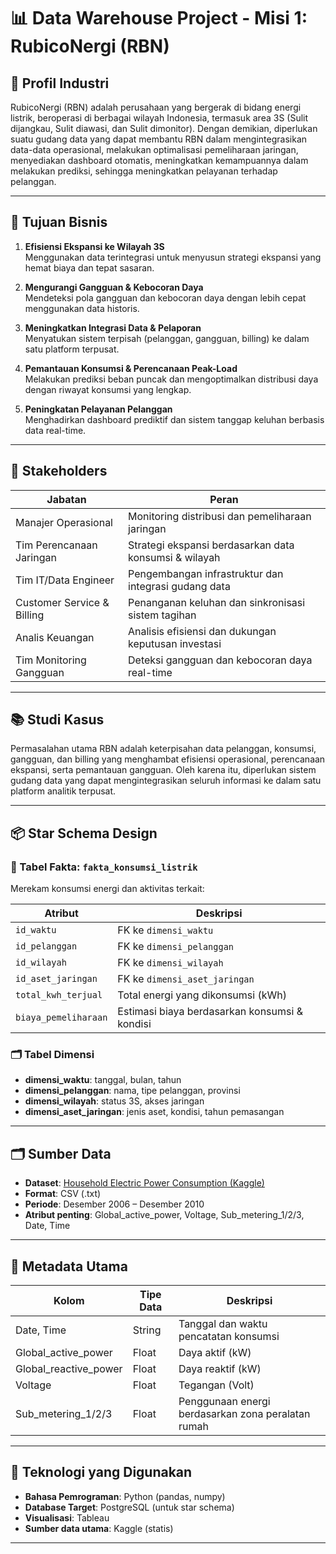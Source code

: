 # 📊 Data Warehouse Project - Misi 1: RubicoNergi (RBN)

## 📁 Profil Industri

RubicoNergi (RBN) adalah perusahaan yang bergerak di bidang energi listrik, beroperasi di berbagai wilayah Indonesia, termasuk area 3S (Sulit dijangkau, Sulit diawasi, dan Sulit dimonitor). Dengan demikian, diperlukan suatu gudang data yang dapat membantu RBN dalam mengintegrasikan data-data operasional, melakukan optimalisasi pemeliharaan jaringan, menyediakan dashboard otomatis, meningkatkan kemampuannya dalam melakukan prediksi, sehingga meningkatkan pelayanan terhadap pelanggan.

---

## 🎯 Tujuan Bisnis

1. **Efisiensi Ekspansi ke Wilayah 3S**  
   Menggunakan data terintegrasi untuk menyusun strategi ekspansi yang hemat biaya dan tepat sasaran.

2. **Mengurangi Gangguan & Kebocoran Daya**  
   Mendeteksi pola gangguan dan kebocoran daya dengan lebih cepat menggunakan data historis.

3. **Meningkatkan Integrasi Data & Pelaporan**  
   Menyatukan sistem terpisah (pelanggan, gangguan, billing) ke dalam satu platform terpusat.

4. **Pemantauan Konsumsi & Perencanaan Peak-Load**  
   Melakukan prediksi beban puncak dan mengoptimalkan distribusi daya dengan riwayat konsumsi yang lengkap.

5. **Peningkatan Pelayanan Pelanggan**  
   Menghadirkan dashboard prediktif dan sistem tanggap keluhan berbasis data real-time.

---

## 👥 Stakeholders

| Jabatan                    | Peran                                                  |
|---------------------------|---------------------------------------------------------|
| Manajer Operasional       | Monitoring distribusi dan pemeliharaan jaringan         |
| Tim Perencanaan Jaringan  | Strategi ekspansi berdasarkan data konsumsi & wilayah   |
| Tim IT/Data Engineer      | Pengembangan infrastruktur dan integrasi gudang data    |
| Customer Service & Billing| Penanganan keluhan dan sinkronisasi sistem tagihan      |
| Analis Keuangan           | Analisis efisiensi dan dukungan keputusan investasi     |
| Tim Monitoring Gangguan   | Deteksi gangguan dan kebocoran daya real-time           |

---

## 📚 Studi Kasus

Permasalahan utama RBN adalah keterpisahan data pelanggan, konsumsi, gangguan, dan billing yang menghambat efisiensi operasional, perencanaan ekspansi, serta pemantauan gangguan. Oleh karena itu, diperlukan sistem gudang data yang dapat mengintegrasikan seluruh informasi ke dalam satu platform analitik terpusat.

---

## 📦 Star Schema Design

### 🧱 Tabel Fakta: `fakta_konsumsi_listrik`
Merekam konsumsi energi dan aktivitas terkait:

| Atribut               | Deskripsi                                    |
|-----------------------|----------------------------------------------|
| `id_waktu`            | FK ke `dimensi_waktu`                        |
| `id_pelanggan`        | FK ke `dimensi_pelanggan`                    |
| `id_wilayah`          | FK ke `dimensi_wilayah`                      |
| `id_aset_jaringan`    | FK ke `dimensi_aset_jaringan`                |
| `total_kwh_terjual`   | Total energi yang dikonsumsi (kWh)           |
| `biaya_pemeliharaan`  | Estimasi biaya berdasarkan konsumsi & kondisi|

### 🗂️ Tabel Dimensi

- **dimensi_waktu**: tanggal, bulan, tahun
- **dimensi_pelanggan**: nama, tipe pelanggan, provinsi
- **dimensi_wilayah**: status 3S, akses jaringan
- **dimensi_aset_jaringan**: jenis aset, kondisi, tahun pemasangan

---

## 🗂️ Sumber Data

- **Dataset**: [Household Electric Power Consumption (Kaggle)](https://www.kaggle.com/datasets/uciml/electric-power-consumption-data-set)
- **Format**: CSV (.txt)
- **Periode**: Desember 2006 – Desember 2010
- **Atribut penting**: Global_active_power, Voltage, Sub_metering_1/2/3, Date, Time

---

## 🧪 Metadata Utama

| Kolom                 | Tipe Data | Deskripsi                                          |
|-----------------------|-----------|----------------------------------------------------|
| Date, Time            | String    | Tanggal dan waktu pencatatan konsumsi              |
| Global_active_power   | Float     | Daya aktif (kW)                                    |
| Global_reactive_power | Float     | Daya reaktif (kW)                                  |
| Voltage               | Float     | Tegangan (Volt)                                    |
| Sub_metering_1/2/3    | Float     | Penggunaan energi berdasarkan zona peralatan rumah|

---

## 🔧 Teknologi yang Digunakan

- **Bahasa Pemrograman**: Python (pandas, numpy)
- **Database Target**: PostgreSQL (untuk star schema)
- **Visualisasi**: Tableau
- **Sumber data utama**: Kaggle (statis)

---